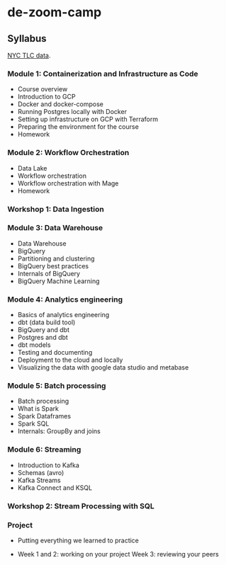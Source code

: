 # de-zoom-camp

## Syllabus
[NYC TLC data](https://www.nyc.gov/site/tlc/about/tlc-trip-record-data.page).

### Module 1: Containerization and Infrastructure as Code
- Course overview
- Introduction to GCP
- Docker and docker-compose
- Running Postgres locally with Docker
- Setting up infrastructure on GCP with Terraform
- Preparing the environment for the course
- Homework

### Module 2: Workflow Orchestration
- Data Lake
- Workflow orchestration
- Workflow orchestration with Mage
- Homework

### Workshop 1: Data Ingestion


### Module 3: Data Warehouse
- Data Warehouse
- BigQuery
- Partitioning and clustering
- BigQuery best practices
- Internals of BigQuery
- BigQuery Machine Learning

### Module 4: Analytics engineering
- Basics of analytics engineering
- dbt (data build tool)
- BigQuery and dbt
- Postgres and dbt
- dbt models
- Testing and documenting
- Deployment to the cloud and locally
- Visualizing the data with google data studio and metabase

### Module 5: Batch processing
- Batch processing
- What is Spark
- Spark Dataframes
- Spark SQL
- Internals: GroupBy and joins

### Module 6: Streaming
- Introduction to Kafka
- Schemas (avro)
- Kafka Streams
- Kafka Connect and KSQL

### Workshop 2: Stream Processing with SQL

### Project
- Putting everything we learned to practice

- Week 1 and 2: working on your project
 Week 3: reviewing your peers


